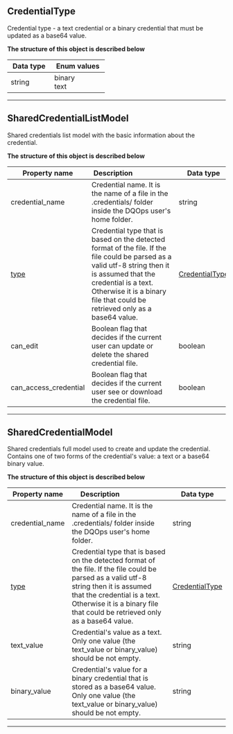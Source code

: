 
## CredentialType  
Credential type - a text credential or a binary credential that must be updated as a base64 value.  
  

**The structure of this object is described below**  
  

|&nbsp;Data&nbsp;type&nbsp;|&nbsp;Enum&nbsp;values&nbsp;|
|-----------|-------------|
|string|binary<br/>text<br/>|

___  

## SharedCredentialListModel  
Shared credentials list model with the basic information about the credential.  
  

**The structure of this object is described below**  
  

|&nbsp;Property&nbsp;name&nbsp;|&nbsp;Description&nbsp;&nbsp;&nbsp;&nbsp;&nbsp;&nbsp;&nbsp;&nbsp;&nbsp;&nbsp;&nbsp;&nbsp;&nbsp;&nbsp;&nbsp;&nbsp;&nbsp;&nbsp;&nbsp;&nbsp;&nbsp;|&nbsp;Data&nbsp;type&nbsp;|
|---------------|---------------------------------|-----------|
|credential_name|Credential name. It is the name of a file in the .credentials/ folder inside the DQOps user&#x27;s home folder.|string|
|[type](#credentialtype)|Credential type that is based on the detected format of the file. If the file could be parsed as a valid utf-8 string then it is assumed that the credential is a text. Otherwise it is a binary file that could be retrieved only as a base64 value.|[CredentialType](#credentialtype)|
|can_edit|Boolean flag that decides if the current user can update or delete the shared credential file.|boolean|
|can_access_credential|Boolean flag that decides if the current user see or download the credential file.|boolean|


___  

## SharedCredentialModel  
Shared credentials full model used to create and update the credential. Contains one of two forms of the credential&#x27;s value: a text or a base64 binary value.  
  

**The structure of this object is described below**  
  

|&nbsp;Property&nbsp;name&nbsp;|&nbsp;Description&nbsp;&nbsp;&nbsp;&nbsp;&nbsp;&nbsp;&nbsp;&nbsp;&nbsp;&nbsp;&nbsp;&nbsp;&nbsp;&nbsp;&nbsp;&nbsp;&nbsp;&nbsp;&nbsp;&nbsp;&nbsp;|&nbsp;Data&nbsp;type&nbsp;|
|---------------|---------------------------------|-----------|
|credential_name|Credential name. It is the name of a file in the .credentials/ folder inside the DQOps user&#x27;s home folder.|string|
|[type](/docs/client/models/shared_credentials/#credentialtype)|Credential type that is based on the detected format of the file. If the file could be parsed as a valid utf-8 string then it is assumed that the credential is a text. Otherwise it is a binary file that could be retrieved only as a base64 value.|[CredentialType](/docs/client/models/shared_credentials/#credentialtype)|
|text_value|Credential&#x27;s value as a text. Only one value (the text_value or binary_value) should be not empty.|string|
|binary_value|Credential&#x27;s value for a binary credential that is stored as a base64 value. Only one value (the text_value or binary_value) should be not empty.|string|


___  

